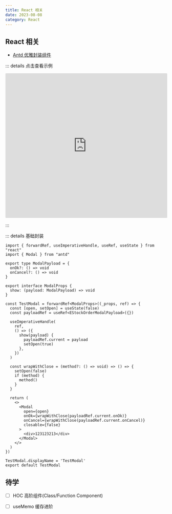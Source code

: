 ```yaml
---
title: React 相关
date: 2023-08-08
category: React
---
```


## React 相关

- [Antd 优雅封装组件](https://codesandbox.io/p/sandbox/vite-antd-use-5ywkdx)

::: details 点击查看示例

<iframe style="border: 1px solid rgba(0, 0, 0, 0.1);border-radius:2px;" width="100%" height="450" src="https://codesandbox.io/p/sandbox/vite-antd-use-5ywkdx?embed=1" allowfullscreen></iframe>

:::

::: details 基础封装

```tsx
import { forwardRef, useImperativeHandle, useRef, useState } from "react"
import { Modal } from "antd"

export type ModalPayload = {
  onOk?: () => void
  onCancel?: () => void
}

export interface ModalProps {
  show: (payload: ModalPayload) => void
}

const TestModal = forwardRef<ModalProps>((_props, ref) => {
  const [open, setOpen] = useState(false)
  const payloadRef = useRef<EStockOrderModalPayload>({})

  useImperativeHandle(
    ref,
    () => ({
      show(payload) {
        payloadRef.current = payload
        setOpen(true)
      },
    })
  )

  const wrapWithClose = (method?: () => void) => () => {
    setOpen(false)
    if (method) {
      method()
    }
  }

  return (
    <>
      <Modal
        open={open}
        onOk={wrapWithClose(payloadRef.current.onOk)}
        onCancel={wrapWithClose(payloadRef.current.onCancel)}
        closable={false}
      >
        <div>123123213</div>
      </Modal>
    </>
  )
})

TestModal.displayName = 'TestModal'
export default TestModal
```

## 待学

- [ ] HOC 高阶组件(Class/Function Component)

- [ ] useMemo 缓存进阶
